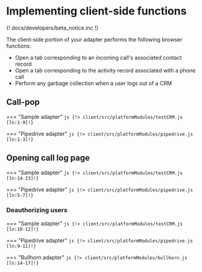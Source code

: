 # Implementing client-side functions

{! docs/developers/beta_notice.inc !}

The client-side portion of your adapter performs the following browser functions:

* Open a tab corresponding to an incoming call's associated contact record
* Open a tab corresponding to the activity record associated with a phone call
* Perform any garbage collection when a user logs out of a CRM

## Call-pop

=== "Sample adapter"
    ```js
    {!> client/src/platformModules/testCRM.js [ln:1-9]!}
    ```

=== "Pipedrive adapter"
    ```js
    {!> client/src/platformModules/pipedrive.js [ln:1-3]!}
    ```

## Opening call log page

=== "Sample adapter"
    ```js
    {!> client/src/platformModules/testCRM.js [ln:14-23]!}
    ```

=== "Pipedrive adapter"
    ```js
    {!> client/src/platformModules/pipedrive.js [ln:5-7]!}
    ```

### Deauthorizing users

=== "Sample adapter"
    ```js
    {!> client/src/platformModules/testCRM.js [ln:10-12]!}
    ```

=== "Pipedrive adapter"
    ```js
    {!> client/src/platformModules/pipedrive.js [ln:9-11]!}
    ```

=== "Bullhorn adapter"
    ```js
    {!> client/src/platformModules/bullhorn.js [ln:14-17]!}
    ```

